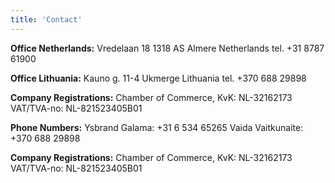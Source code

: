 ```yaml
---
title: 'Contact'
---
```


**Office Netherlands:**
Vredelaan 18
1318 AS Almere
Netherlands
tel. +31 8787 61900

**Office Lithuania:**
Kauno g. 11-4
Ukmerge
Lithuania
tel. +370 688 29898

**Company Registrations:**
Chamber of Commerce, KvK: NL-32162173
VAT/TVA-no: NL-821523405B01

**Phone Numbers:**
Ysbrand Galama:    +31 6 534 65265
Vaida Vaitkunaite: +370 688 29898

**Company Registrations:**
Chamber of Commerce, KvK: NL-32162173
VAT/TVA-no: NL-821523405B01
